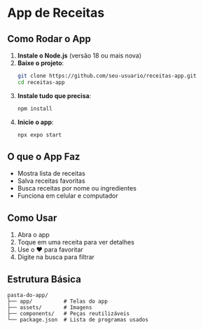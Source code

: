 # App de Receitas

## Como Rodar o App

1. **Instale o Node.js** (versão 18 ou mais nova)
2. **Baixe o projeto**:
   ```bash
   git clone https://github.com/seu-usuario/receitas-app.git
   cd receitas-app
   ```
3. **Instale tudo que precisa**:
   ```bash
   npm install
   ```
4. **Inicie o app**:
   ```bash
   npx expo start
   ```

## O que o App Faz

- Mostra lista de receitas
- Salva receitas favoritas
- Busca receitas por nome ou ingredientes
- Funciona em celular e computador

## Como Usar

1. Abra o app
2. Toque em uma receita para ver detalhes
3. Use o ❤️ para favoritar
4. Digite na busca para filtrar

## Estrutura Básica

```
pasta-do-app/
├── app/          # Telas do app
├── assets/       # Imagens
├── components/   # Peças reutilizáveis
└── package.json  # Lista de programas usados
```